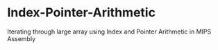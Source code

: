 # Index-Pointer-Arithmetic
Iterating through large array using Index and Pointer Arithmetic in MIPS Assembly
